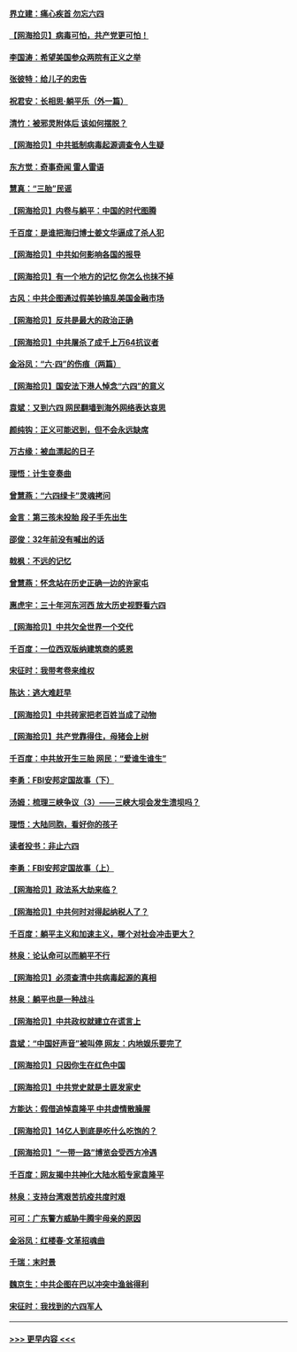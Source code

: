 #### [界立建：痛心疾首 勿忘六四](../pages/nsc993/n13022339.md?t=06151751) 
#### [【网海拾贝】病毒可怕，共产党更可怕！](../pages/nsc993/n13020728.md?t=06151751) 
#### [李国涛：希望美国参众两院有正义之举](../pages/nsc993/n13020674.md?t=06151751) 
#### [张彼特：给儿子的忠告](../pages/nsc993/n13018934.md?t=06151751) 
#### [祝君安：长相思‧躺平乐（外一篇）](../pages/nsc993/n13018923.md?t=06151751) 
#### [清竹：被邪灵附体后 该如何摆脱？](../pages/nsc993/n13018877.md?t=06151751) 
#### [【网海拾贝】中共抵制病毒起源调查令人生疑](../pages/nsc993/n13017785.md?t=06151751) 
#### [东方觉：奇事奇闻 雷人雷语](../pages/nsc993/n13017577.md?t=06151751) 
#### [慧真：“三胎”民谣](../pages/nsc993/n13017394.md?t=06151751) 
#### [【网海拾贝】内卷与躺平：中国的时代图腾](../pages/nsc993/n13016128.md?t=06151751) 
#### [千百度：是谁把海归博士姜文华逼成了杀人犯](../pages/nsc993/n13015218.md?t=06151751) 
#### [【网海拾贝】中共如何影响各国的报导](../pages/nsc993/n13012599.md?t=06151751) 
#### [【网海拾贝】有一个地方的记忆 你怎么也抹不掉](../pages/nsc993/n13009802.md?t=06151751) 
#### [古风：中共企图通过假美钞搞乱美国金融市场](../pages/nsc993/n13009626.md?t=06151751) 
#### [【网海拾贝】反共是最大的政治正确](../pages/nsc993/n13007051.md?t=06151751) 
#### [【网海拾贝】中共屠杀了成千上万64抗议者](../pages/nsc993/n13002713.md?t=06151751) 
#### [金浴凤：“六·四”的伤痕（两篇）](../pages/nsc993/n13001719.md?t=06151751) 
#### [【网海拾贝】国安法下港人悼念“六四”的意义](../pages/nsc993/n13001039.md?t=06151751) 
#### [袁斌：又到六四 网民翻墙到海外网络表达哀思](../pages/nsc993/n13000995.md?t=06151751) 
#### [颜纯钩：正义可能迟到，但不会永远缺席](../pages/nsc993/n13000920.md?t=06151751) 
#### [万古缘：被血漂起的日子](../pages/nsc993/n13000914.md?t=06151751) 
#### [理悟：计生变奏曲](../pages/nsc993/n13000414.md?t=06151751) 
#### [曾慧燕：“六四绿卡”灵魂拷问](../pages/nsc993/n13000277.md?t=06151751) 
#### [金言：第三孩未投胎 段子手先出生](../pages/nsc993/n13000215.md?t=06151751) 
#### [邵俊：32年前没有喊出的话](../pages/nsc993/n13000181.md?t=06151751) 
#### [戟枫：不远的记忆](../pages/nsc993/n13000121.md?t=06151751) 
#### [曾慧燕：怀念站在历史正确一边的许家屯](../pages/nsc993/n13000073.md?t=06151751) 
#### [惠虎宇：三十年河东河西 放大历史视野看六四](../pages/nsc993/n13000018.md?t=06151751) 
#### [【网海拾贝】中共欠全世界一个交代](../pages/nsc993/n12998706.md?t=06151751) 
#### [千百度：一位西双版纳建筑商的感恩](../pages/nsc993/n12998487.md?t=06151751) 
#### [宋征时：我带考卷来维权](../pages/nsc993/n12994088.md?t=06151751) 
#### [陈达：逃大难赶早](../pages/nsc993/n12993569.md?t=06151751) 
#### [【网海拾贝】中共砖家把老百姓当成了动物](../pages/nsc993/n12993483.md?t=06151751) 
#### [【网海拾贝】共产党靠得住，母猪会上树](../pages/nsc993/n12990730.md?t=06151751) 
#### [千百度：中共放开生三胎 网民：“爱谁生谁生”](../pages/nsc993/n12990644.md?t=06151751) 
#### [李勇：FBI安邦定国故事（下）](../pages/nsc993/n12987854.md?t=06151751) 
#### [汤姆：梳理三峡争议（3）——三峡大坝会发生溃坝吗？](../pages/nsc993/n12989806.md?t=06151751) 
#### [理悟：大陆同胞，看好你的孩子](../pages/nsc993/n12989778.md?t=06151751) 
#### [读者投书：非止六四](../pages/nsc993/n12989673.md?t=06151751) 
#### [李勇：FBI安邦定国故事（上）](../pages/nsc993/n12987749.md?t=06151751) 
#### [【网海拾贝】政法系大劫来临？](../pages/nsc993/n12987596.md?t=06151751) 
#### [【网海拾贝】中共何时对得起纳税人了？](../pages/nsc993/n12985578.md?t=06151751) 
#### [千百度：躺平主义和加速主义，哪个对社会冲击更大？](../pages/nsc993/n12985512.md?t=06151751) 
#### [林泉：论认命可以而躺平不行](../pages/nsc993/n12985505.md?t=06151751) 
#### [【网海拾贝】必须查清中共病毒起源的真相](../pages/nsc993/n12984276.md?t=06151751) 
#### [林泉：躺平也是一种战斗](../pages/nsc993/n12984194.md?t=06151751) 
#### [【网海拾贝】中共政权就建立在谎言上](../pages/nsc993/n12981880.md?t=06151751) 
#### [袁斌：“中国好声音”被叫停 网友：内地娱乐要完了](../pages/nsc993/n12981826.md?t=06151751) 
#### [【网海拾贝】只因你生在红色中国](../pages/nsc993/n12979096.md?t=06151751) 
#### [【网海拾贝】中共党史就是土匪发家史](../pages/nsc993/n12976478.md?t=06151751) 
#### [方能达：假借追悼袁隆平 中共虚情散臊腥](../pages/nsc993/n12976396.md?t=06151751) 
#### [【网海拾贝】14亿人到底是吃什么吃饱的？](../pages/nsc993/n12974125.md?t=06151751) 
#### [【网海拾贝】“一带一路”博览会受西方冷遇](../pages/nsc993/n12971787.md?t=06151751) 
#### [千百度：网友揭中共神化大陆水稻专家袁隆平](../pages/nsc993/n12971733.md?t=06151751) 
#### [林泉：支持台湾艰苦抗疫共度时艰](../pages/nsc993/n12971350.md?t=06151751) 
#### [可可：广东警方威胁牛腾宇母亲的原因](../pages/nsc993/n12971100.md?t=06151751) 
#### [金浴凤：红楼春·文革招魂曲](../pages/nsc993/n12970354.md?t=06151751) 
#### [千瑞：末时景](../pages/nsc993/n12970337.md?t=06151751) 
#### [魏京生：中共企图在巴以冲突中渔翁得利](../pages/nsc993/n12970286.md?t=06151751) 
#### [宋征时：我找到的六四军人](../pages/nsc993/n12970213.md?t=06151751) 

----
#### [ >>> 更早内容 <<< ](../indexes/nsc993-earlier.md)
